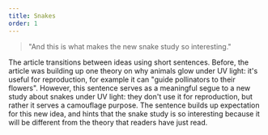 ```yaml
---
title: Snakes
order: 1
---
```


> "And this is what makes the new snake study so interesting."

The article transitions between ideas using short sentences. Before, the article was building up one theory on why animals glow under UV light: it's useful for reproduction, for example it can "guide pollinators to their flowers". However, this sentence serves as a meaningful segue to a new study about snakes under UV light: they don't use it for reproduction, but rather it serves a camouflage purpose. The sentence builds up expectation for this new idea, and hints that the snake study is so interesting because it will be different from the theory that readers have just read.